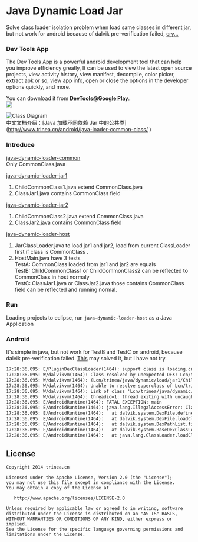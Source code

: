 Java Dynamic Load Jar
=====================

Solve class loader isolation problem when load same classes in different jar, but not work for android because of dalvik pre-verification failed, [cry...](https://github.com/Trinea/java-dynamic-load-jar#android "View Details")
  

### Dev Tools App
The Dev Tools App is a powerful android development tool that can help you improve efficiency greatly, It can be used to view the latest open source projects, view activity history, view manifest, decompile, color picker, extract apk or so, view app info, open or close the options in the developer options quickly, and more.  
  
You can download it from **[DevTools@Google Play](https://play.google.com/store/apps/details?id=cn.trinea.android.developertools)**.  
![](https://lh3.googleusercontent.com/ERb20Y50r3u_tZMMlqpH5cnS_MC_n366WoKvEjJyFfHz6d-EwvhaEUf7ZKAgRajboTWR=w720-h440-rw)  


![Class Diagram](https://farm4.staticflickr.com/3872/14301963930_2f0f0fe8aa_o.png)  
中文文档介绍：[Java 加载不同依赖 Jar 中的公共类](http://www.trinea.cn/android/java-loader-common-class/ ‎)  

### Introduce

[java-dynamic-loader-common](https://github.com/Trinea/java-dynamic-load-jar/tree/master/java-dynamic-loader-common)  
Only CommonClass.java  
  
[java-dynamic-loader-jar1](https://github.com/Trinea/java-dynamic-load-jar/tree/master/java-dynamic-loader-jar1)  
1. ChildCommonClass1.java extend CommonClass.java  
2. ClassJar1.java contains CommonClass field
  
[java-dynamic-loader-jar2](https://github.com/Trinea/java-dynamic-load-jar/tree/master/java-dynamic-loader-jar2)  
1. ChildCommonClass2.java extend CommonClass.java  
2. ClassJar2.java contains CommonClass field
  
[java-dynamic-loader-host](https://github.com/Trinea/java-dynamic-load-jar/tree/master/java-dynamic-loader-host)  
1. JarClassLoader.java to load jar1 and jar2, load from current ClassLoader first if class is CommonClass .  
2. HostMain.java have 3 tests  
TestA: CommonClass loaded from jar1 and jar2 are equals  
TestB: ChildCommonClass1 or ChildCommonClass2 can be reflected to CommonClass in host normaly  
TestC: ClassJar1.java or ClassJar2.java those contains CommonClass field can be reflected and running normal.

### Run
Loading projects to eclipse, run `java-dynamic-loader-host` as a Java Application

### Android
It's simple in java, but not work for TestB and TestC on android, because dalvik pre-verification failed. [This](http://stackoverflow.com/questions/15761081/custom-class-loading-fails-with-java-lang-illegalaccesserror-class-ref-in-pre-v) may solved it, but I have not try.  
```xml
17:28:36.095: E/PluginDexClassLoader(1464): support class is loading.cn.trinea.java.dynamic.load.common.CommonClass, current loader:1110431216, commmon lib loader:1108712248, clazz:1110549272
17:28:36.095: W/dalvikvm(1464): Class resolved by unexpected DEX: Lcn/trinea/java/dynamic/load/jar1/ChildCommonClass1;(0x422fd5f0):0x6838f000 ref [Lcn/trinea/java/dynamic/load/common/CommonClass;] Lcn/trinea/java/dynamic/load/common/CommonClass;(0x42159b38):0x65ae6000
17:28:36.095: W/dalvikvm(1464): (Lcn/trinea/java/dynamic/load/jar1/ChildCommonClass1; had used a different Lcn/trinea/java/dynamic/load/common/CommonClass; during pre-verification)
17:28:36.095: W/dalvikvm(1464): Unable to resolve superclass of Lcn/trinea/java/dynamic/load/jar1/ChildCommonClass1; (993)
17:28:36.095: W/dalvikvm(1464): Link of class 'Lcn/trinea/java/dynamic/load/jar1/ChildCommonClass1;' failed
17:28:36.095: W/dalvikvm(1464): threadid=1: thread exiting with uncaught exception (group=0x416fb498)
17:28:36.095: E/AndroidRuntime(1464): FATAL EXCEPTION: main
17:28:36.095: E/AndroidRuntime(1464): java.lang.IllegalAccessError: Class ref in pre-verified class resolved to unexpected implementation
17:28:36.095: E/AndroidRuntime(1464): 	at dalvik.system.DexFile.defineClass(Native Method)
17:28:36.095: E/AndroidRuntime(1464): 	at dalvik.system.DexFile.loadClassBinaryName(DexFile.java:211)
17:28:36.095: E/AndroidRuntime(1464): 	at dalvik.system.DexPathList.findClass(DexPathList.java:315)
17:28:36.095: E/AndroidRuntime(1464): 	at dalvik.system.BaseDexClassLoader.findClass(BaseDexClassLoader.java:58)
17:28:36.095: E/AndroidRuntime(1464): 	at java.lang.ClassLoader.loadClass(ClassLoader.java:501)
```


## License

    Copyright 2014 trinea.cn

    Licensed under the Apache License, Version 2.0 (the "License");
    you may not use this file except in compliance with the License.
    You may obtain a copy of the License at

       http://www.apache.org/licenses/LICENSE-2.0

    Unless required by applicable law or agreed to in writing, software
    distributed under the License is distributed on an "AS IS" BASIS,
    WITHOUT WARRANTIES OR CONDITIONS OF ANY KIND, either express or implied.
    See the License for the specific language governing permissions and
    limitations under the License.
